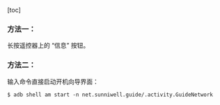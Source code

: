 [toc]

### 方法一：

长按遥控器上的 “信息” 按钮。

### 方法二：

输入命令直接启动开机向导界面：

```shell
$ adb shell am start -n net.sunniwell.guide/.activity.GuideNetwork
```

